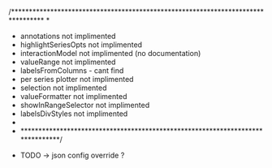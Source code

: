/*********************************************************************************
 * 
 * annotations not implimented
 * highlightSeriesOpts not implimented
 * interactionModel not implimented (no documentation)
 * valueRange not implimented
 * labelsFromColumns - cant find
 * per series plotter not implimented 
 * selection not implimented
 * valueFormatter not implimented
 * showInRangeSelector not implimented
 * labelsDivStyles not implimented
 * 
 * *******************************************************************************/

- TODO -> json config override ?